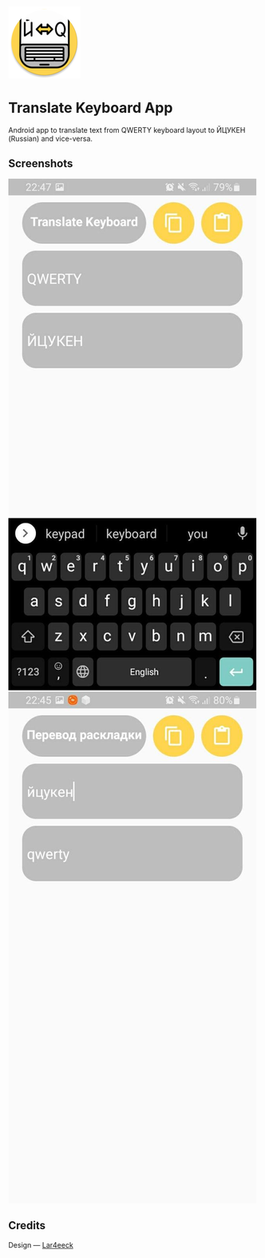 ![application icon](app/src/main/res/mipmap-xxhdpi/ic_launcher_round.png)

# Translate Keyboard App
Android app to translate text from QWERTY keyboard layout to ЙЦУКЕН (Russian) and vice-versa.

## Screenshots
![screensot of English UI](screenshots/screenshot_en.jpg)
![screensot of Russian UI](screenshots/screenshot_ru.jpg)

## Credits
Design — [Lar4eeck](https://lar4eeck.carrd.co)